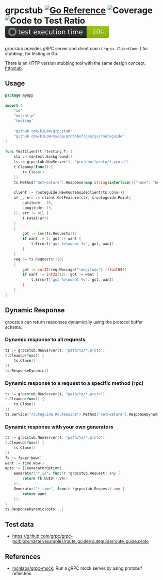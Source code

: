 # grpcstub [![Go Reference](https://pkg.go.dev/badge/github.com/k1LoW/grpcstub.svg)](https://pkg.go.dev/github.com/k1LoW/grpcstub) ![Coverage](https://raw.githubusercontent.com/k1LoW/octocovs/main/badges/k1LoW/grpcstub/coverage.svg) ![Code to Test Ratio](https://raw.githubusercontent.com/k1LoW/octocovs/main/badges/k1LoW/grpcstub/ratio.svg) ![Test Execution Time](https://raw.githubusercontent.com/k1LoW/octocovs/main/badges/k1LoW/grpcstub/time.svg)

grpcstub provides gRPC server and client conn ( `*grpc.ClientConn` ) for stubbing, for testing in Go.

There is an HTTP version stubbing tool with the same design concept, [httpstub](https://github.com/k1LoW/httpstub).

## Usage

``` go
package myapp

import (
	"io"
	"net/http"
	"testing"

	"github.com/k1LoW/grpcstub"
    "github.com/k1LoW/myapp/protobuf/gen/go/routeguide"
)

func TestClient(t *testing.T) {
	ctx := context.Background()
	ts := grpcstub.NewServer(t, "protobuf/proto/*.proto")
	t.Cleanup(func() {
		ts.Close()
	})
	ts.Method("GetFeature").Response(map[string]interface{}{"name": "hello", "location": map[string]interface{}{"latitude": 10, "longitude": 13}})

	client := routeguide.NewRouteGuideClient(ts.Conn())
	if _, err := client.GetFeature(ctx, &routeguide.Point{
		Latitude:  10,
		Longitude: 13,
	}); err != nil {
		t.Fatal(err)
	}
	{
		got := len(ts.Requests())
		if want := 1; got != want {
			t.Errorf("got %v\nwant %v", got, want)
		}
	}
	req := ts.Requests()[0]
	{
		got := int32(req.Message["longitude"].(float64))
		if want := int32(13); got != want {
			t.Errorf("got %v\nwant %v", got, want)
		}
	}
}
```

## Dynamic Response

grpcstub can return responses dynamically using the protocol buffer schema.

### Dynamic response to all requests

``` go
ts := grpcstub.NewServer(t, "path/to/*.proto")
t.Cleanup(func() {
	ts.Close()
})
ts.ResponseDynamic()
```

### Dynamic response to a request to a specific method (rpc)

``` go
ts := grpcstub.NewServer(t, "path/to/*.proto")
t.Cleanup(func() {
	ts.Close()
})
ts.Service("routeguide.RouteGuide").Method("GetFeature").ResponseDynamic()
```

### Dynamic response with your own generators

``` go
ts := grpcstub.NewServer(t, "path/to/*.proto")
t.Cleanup(func() {
	ts.Close()
})
fk := faker.New()
want := time.Now()
opts := []GeneratorOption{
	Generator("*_id", func(r *grpcstub.Request) any {
		return fk.UUID().V4()
	}),
	Generator("*_time", func(r *grpcstub.Request) any {
		return want
	}),
}
ts.ResponseDynamic(opts...)
```

## Test data

- https://github.com/grpc/grpc-go/blob/master/examples/route_guide/routeguide/route_guide.proto

## References

- [monlabs/grpc-mock](https://github.com/monlabs/grpc-mock): Run a gRPC mock server by using protobuf reflection.
